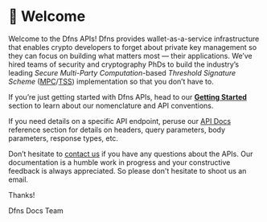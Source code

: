# 👋 Welcome

Welcome to the Dfns APIs! Dfns provides wallet-as-a-service infrastructure that enables crypto developers to forget about private key management so they can focus on building what matters most — their applications. We’ve hired teams of security and cryptography PhDs to build the industry’s leading _Secure Multi-Party Computation_-based _Threshold Signature Scheme_ ([MPC](https://en.wikipedia.org/wiki/Secure\_multi-party\_computation)/[TSS](https://en.wikipedia.org/wiki/Threshold\_cryptosystem)) implementation so that you don’t have to.

If you’re just getting started with Dfns APIs, head to our [**Getting Started**](getting-started/GettingStarted.md) section to learn about our nomenclature and API conventions.

If you need details on a specific API endpoint, peruse our [API Docs](api-docs/) reference section for details on headers, query parameters, body parameters, response types, etc.

Don’t hesitate to [contact us](mailto:docs@dfns.co) if you have any questions about the APIs. Our documentation is a humble work in progress and your constructive feedback is always appreciated. So please don't hesitate to shoot us an email.

Thanks!

Dfns Docs Team
